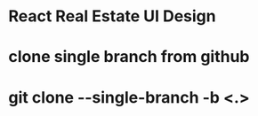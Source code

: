 # React Real Estate UI Design

# clone single branch from github

# git clone --single-branch -b <branchName> <git url> <.>
